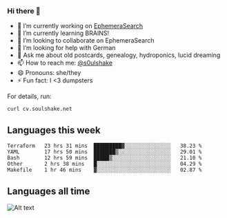### Hi there 👋

<!--
**soulshake/soulshake** is a ✨ _special_ ✨ repository because its `README.md` (this file) appears on your GitHub profile.

Here are some ideas to get you started:

- 🔭 I’m currently working on ...
- 🌱 I’m currently learning ...
- 👯 I’m looking to collaborate on ...
- 🤔 I’m looking for help with ...
- 💬 Ask me about ...
- 📫 How to reach me: ...
- 😄 Pronouns: ...
- ⚡ Fun fact: ...
-->


- 🔭 I’m currently working on [EphemeraSearch](https://www.ephemerasearch.com/)
- 🌱 I’m currently learning BRAINS!
- 👯 I’m looking to collaborate on EphemeraSearch
- 🤔 I’m looking for help with German
- 💬 Ask me about old postcards, genealogy, hydroponics, lucid dreaming
- 📫 How to reach me: [@s0ulshake](https://twitter.com/soulshake)
- 😄 Pronouns: she/they
- ⚡ Fun fact: I <3 dumpsters

For details, run:

```
curl cv.soulshake.net
```

## Languages this week

<!--START_SECTION:waka-->
```text
Terraform   23 hrs 31 mins  █████████▓░░░░░░░░░░░░░░░   38.23 % 
YAML        17 hrs 50 mins  ███████▒░░░░░░░░░░░░░░░░░   29.01 % 
Bash        12 hrs 59 mins  █████▒░░░░░░░░░░░░░░░░░░░   21.10 % 
Other       2 hrs 38 mins   █░░░░░░░░░░░░░░░░░░░░░░░░   04.29 % 
Makefile    1 hr 46 mins    ▓░░░░░░░░░░░░░░░░░░░░░░░░   02.87 % 
```
<!--END_SECTION:waka-->

## Languages all time
![Alt text](https://wakatime.com/share/@aj/6aa10b67-a5e9-4fb1-acaf-8692f4385172.svg)
